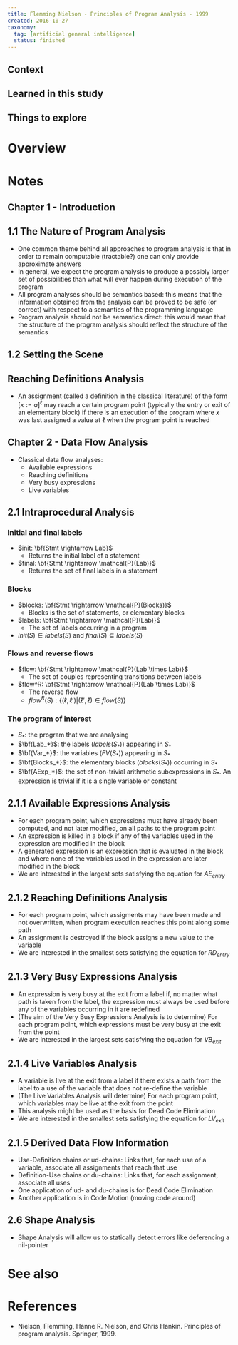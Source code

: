 ```yaml
---
title: Flemming Nielson - Principles of Program Analysis - 1999
created: 2016-10-27
taxonomy:
  tag: [artificial general intelligence]
  status: finished
---
```


## Context

## Learned in this study

## Things to explore

# Overview

# Notes
## Chapter 1 - Introduction
## 1.1 The Nature of Program Analysis
* One common theme behind all approaches to program analysis is that in order to remain computable (tractable?) one can only provide approximate answers
* In general, we expect the program analysis to produce a possibly larger set of possibilities than what will ever happen during execution of the program
* All program analyses should be semantics based: this means that the information obtained from the analysis can be proved to be safe (or correct) with respect to a semantics of the programming language
* Program analysis should not be semantics direct: this would mean that the structure of the program analysis should reflect the structure of the semantics

## 1.2 Setting the Scene
## Reaching Definitions Analysis
* An assignment (called a definition in the classical literature) of the form $[x := a]^\ell$ may reach a certain program point (typically the entry or exit of an elementary block) if there is an execution of the program where $x$ was last assigned a value at $\ell$ when the program point is reached

## Chapter 2 - Data Flow Analysis
* Classical data flow analyses:
	* Available expressions
	* Reaching definitions
	* Very busy expressions
	* Live variables

## 2.1 Intraprocedural Analysis
### Initial and final labels
* $init: \bf{Stmt \rightarrow Lab}$
	* Returns the initial label of a statement
* $final: \bf{Stmt \rightarrow \mathcal{P}(Lab)}$
	* Returns the set of final labels in a statement

### Blocks
* $blocks: \bf{Stmt \rightarrow  \mathcal{P}(Blocks)}$
	* Blocks is the set of statements, or elementary blocks
* $labels: \bf{Stmt \rightarrow  \mathcal{P}(Lab)}$
	* The set of labels occurring in a program
* $init(S) \in labels(S)$ and $final(S) \subseteq labels(S)$

### Flows and reverse flows
* $flow: \bf{Stmt \rightarrow \mathcal{P}(Lab \times Lab)}$
	* The set of couples representing transitions between labels
* $flow^R: \bf{Stmt \rightarrow \mathcal{P}(Lab \times Lab)}$
	* The reverse flow
	* $flow^R(S): \{(\ell,\ell') | (\ell',\ell) \in flow(S)\}$

### The program of interest
* $S_*$: the program that we are analysing
* $\bf{Lab_*}$: the labels ($labels(S_*)$) appearing in $S_*$
* $\bf{Var_*}$: the variables ($FV(S_*)$) appearing in $S_*$
* $\bf{Blocks_*}$: the elementary blocks ($blocks(S_*)$) occurring in $S_*$
* $\bf{AExp_*}$: the set of non-trivial arithmetic subexpressions in $S_*$. An expression is trivial if it is a single variable or constant

## 2.1.1 Available Expressions Analysis
* For each program point, which expressions must have already been computed, and not later modified, on all paths to the program point
* An expression is killed in a block if any of the variables used in the expression are modified in the block
* A generated expression is an expression that is evaluated in the block and where none of the variables used in the expression are later modified in the block
* We are interested in the largest sets satisfying the equation for $AE_{entry}$

## 2.1.2 Reaching Definitions Analysis
* For each program point, which assigments may have been made and not overwritten, when program execution reaches this point along some path
* An assignment is destroyed if the block assigns a new value to the variable
* We are interested in the smallest sets satisfying the equation for $RD_{entry}$

## 2.1.3 Very Busy Expressions Analysis
* An expression is very busy at the exit from a label if, no matter what path is taken from the label, the expression must always be used before any of the variables occurring in it are redefined
* (The aim of the Very Busy Expressions Analysis is to determine) For each program point, which expressions must be very busy at the exit from the point
* We are interested in the largest sets satisfying the equation for $VB_{exit}$

## 2.1.4 Live Variables Analysis
* A variable is live at the exit from a label if there exists a path from the label to a use of the variable that does not re-define the variable
* (The Live Variables Analysis will determine) For each program point, which variables may be live at the exit from the point
* This analysis might be used as the basis for Dead Code Elimination
* We are interested in the smallest sets satisfying the equation for $LV_{exit}$

## 2.1.5 Derived Data Flow Information
* Use-Definition chains or ud-chains: Links that, for each use of a variable, associate all assignments that reach that use
* Definition-Use chains or du-chains: Links that, for each assignment, associate all uses
* One application of ud- and du-chains is for Dead Code Elimination
* Another application is in Code Motion (moving code around)

## 2.6 Shape Analysis
* Shape Analysis will allow us to statically detect errors like deferencing a nil-pointer

# See also

# References
* Nielson, Flemming, Hanne R. Nielson, and Chris Hankin. Principles of program analysis. Springer, 1999.
